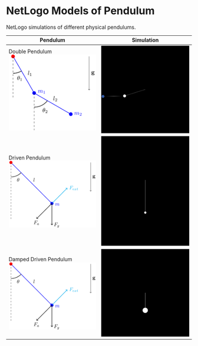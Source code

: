 # NetLogo Models of Pendulum
NetLogo simulations of different physical pendulums.

| Pendulum               | Simulation            |
|------------------------|-----------------------|
| Double Pendulum <br> <img src="double-pendulum.png" width="300"/> | <img src="double-simulation.gif" width="300"/> |
| Driven Pendulum <br> <img src="damped-driven-pendulum.png" width="300"/> | <img src="driven-simulation.gif" width="300"/> |
| Damped Driven Pendulum <br> <img src="damped-driven-pendulum.png" width="300"/> | <img src="chaotic-simulation.gif" width="300"/> |
